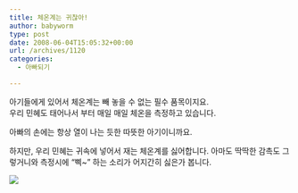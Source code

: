 ```yaml
---
title: 체온계는 귀찮아!
author: babyworm
type: post
date: 2008-06-04T15:05:32+00:00
url: /archives/1120
categories:
  - 아빠되기

---
```

아기들에게 있어서 체온계는 빼 놓을 수 없는 필수 품목이지요.  
우리 민혜도 태어나서 부터 매일 매일 체온을 측정하고 있습니다. 

아빠의 손에는 항상 열이 나는 듯한 따뜻한 아기이니까요.

하지만, 우리 민혜는 귀속에 넣어서 재는 체온계를 싫어합니다. 아마도 딱딱한 감촉도 그렇거니와 측정시에 &#8220;삑~&#8221; 하는 소리가 어지간히 싫은가 봅니다. 

<img decoding="async" src="https://i0.wp.com/babyworm.net/wordpress/wp-content/uploads/1/jk35.jpg?w=625"  data-recalc-dims="1" />
